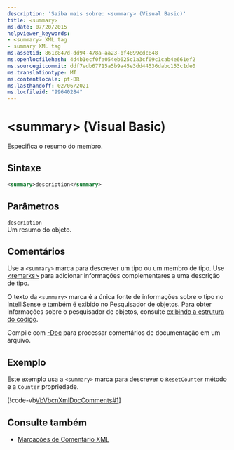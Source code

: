 ```yaml
---
description: 'Saiba mais sobre: <summary> (Visual Basic)'
title: <summary>
ms.date: 07/20/2015
helpviewer_keywords:
- <summary> XML tag
- summary XML tag
ms.assetid: 861c847d-dd94-478a-aa23-bf4899cdc848
ms.openlocfilehash: 4d4b1ecf0fa054eb625c1a3cf09c1cab4e661ef2
ms.sourcegitcommit: ddf7edb67715a5b9a45e3dd44536dabc153c1de0
ms.translationtype: MT
ms.contentlocale: pt-BR
ms.lasthandoff: 02/06/2021
ms.locfileid: "99640284"
---
```

# <a name="summary-visual-basic"></a>\<summary> (Visual Basic)

Especifica o resumo do membro.  
  
## <a name="syntax"></a>Sintaxe  
  
```xml  
<summary>description</summary>  
```  
  
## <a name="parameters"></a>Parâmetros  

 `description`  
 Um resumo do objeto.  
  
## <a name="remarks"></a>Comentários  

 Use a `<summary>` marca para descrever um tipo ou um membro de tipo. Use [\<remarks>](remarks.md) para adicionar informações complementares a uma descrição de tipo.  
  
 O texto da `<summary>` marca é a única fonte de informações sobre o tipo no IntelliSense e também é exibido no Pesquisador de objetos. Para obter informações sobre o pesquisador de objetos, consulte [exibindo a estrutura do código](/visualstudio/ide/viewing-the-structure-of-code).  
  
 Compile com [-Doc](../../reference/command-line-compiler/doc.md) para processar comentários de documentação em um arquivo.  
  
## <a name="example"></a>Exemplo  

 Este exemplo usa a `<summary>` marca para descrever o `ResetCounter` método e a `Counter` propriedade.  
  
 [!code-vb[VbVbcnXmlDocComments#1](~/samples/snippets/visualbasic/VS_Snippets_VBCSharp/VbVbcnXmlDocComments/VB/Class1.vb#1)]  
  
## <a name="see-also"></a>Consulte também

- [Marcações de Comentário XML](index.md)
